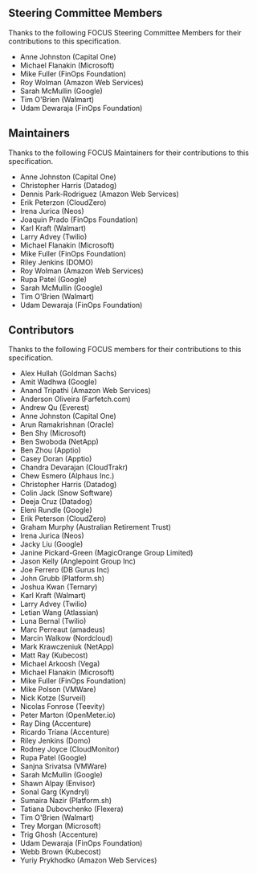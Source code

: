 ## Steering Committee Members

Thanks to the following FOCUS Steering Committee Members for their contributions to this specification.

* Anne Johnston (Capital One)
* Michael Flanakin (Microsoft)
* Mike Fuller (FinOps Foundation)
* Roy Wolman (Amazon Web Services)
* Sarah McMullin (Google)
* Tim O'Brien (Walmart)
* Udam Dewaraja (FinOps Foundation)

## Maintainers

Thanks to the following FOCUS Maintainers for their contributions to this specification.

* Anne Johnston (Capital One)
* Christopher Harris (Datadog)
* Dennis Park-Rodriguez (Amazon Web Services)
* Erik Peterzon (CloudZero)
* Irena Jurica (Neos)
* Joaquin Prado (FinOps Foundation)
* Karl Kraft (Walmart)
* Larry Advey (Twilio)
* Michael Flanakin (Microsoft)
* Mike Fuller (FinOps Foundation)
* Riley Jenkins (DOMO)
* Roy Wolman (Amazon Web Services)
* Rupa Patel (Google)
* Sarah McMullin (Google)
* Tim O'Brien (Walmart)
* Udam Dewaraja (FinOps Foundation)

## Contributors

Thanks to the following FOCUS members for their contributions to this specification.

* Alex Hullah (Goldman Sachs)
* Amit Wadhwa (Google)
* Anand Tripathi (Amazon Web Services)
* Anderson Oliveira (Farfetch.com)
* Andrew Qu (Everest)
* Anne Johnston (Capital One)
* Arun Ramakrishnan (Oracle)
* Ben Shy (Microsoft)
* Ben Swoboda (NetApp)
* Ben Zhou (Apptio)
* Casey Doran (Apptio)
* Chandra Devarajan (CloudTrakr)
* Chew Esmero (Alphaus Inc.)
* Christopher Harris (Datadog)
* Colin Jack (Snow Software)
* Deeja Cruz (Datadog)
* Eleni Rundle (Google)
* Erik Peterson (CloudZero)
* Graham Murphy (Australian Retirement Trust)
* Irena Jurica (Neos)
* Jacky Liu (Google)
* Janine Pickard-Green (MagicOrange Group Limited)
* Jason Kelly (Anglepoint Group Inc)
* Joe Ferrero (DB Gurus Inc)
* John Grubb (Platform.sh)
* Joshua Kwan (Ternary)
* Karl Kraft (Walmart)
* Larry Advey (Twilio)
* Letian Wang (Atlassian)
* Luna Bernal (Twilio)
* Marc Perreaut (amadeus)
* Marcin Walkow (Nordcloud)
* Mark Krawczeniuk (NetApp)
* Matt Ray (Kubecost)
* Michael Arkoosh (Vega)
* Michael Flanakin (Microsoft)
* Mike Fuller (FinOps Foundation)
* Mike Polson (VMWare)
* Nick Kotze (Surveil)
* Nicolas Fonrose (Teevity)
* Peter Marton (OpenMeter.io)
* Ray Ding (Accenture)
* Ricardo Triana (Accenture)
* Riley Jenkins (Domo)
* Rodney Joyce (CloudMonitor)
* Rupa Patel (Google)
* Sanjna Srivatsa (VMWare)
* Sarah McMullin (Google)
* Shawn Alpay (Envisor)
* Sonal Garg (Kyndryl)
* Sumaira Nazir (Platform.sh)
* Tatiana Dubovchenko (Flexera)
* Tim O'Brien (Walmart)
* Trey Morgan (Microsoft)
* Trig Ghosh (Accenture)
* Udam Dewaraja (FinOps Foundation)
* Webb Brown (Kubecost)
* Yuriy Prykhodko (Amazon Web Services)
